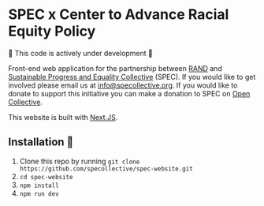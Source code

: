 # SPEC x Center to Advance Racial Equity Policy  

🚧 This code is actively under development 🚧

Front-end web application for the partnership between [RAND](https://www.rand.org/well-being/racial-equity-policy/programs.html) and [Sustainable Progress and Equality Collective](https://www.specollective.org) (SPEC). If you would like to get involved please email us at info@specollective.org. If you would like to donate to support this initiative you can make a donation to SPEC on [Open Collective](https://opencollective.com/spec/donate).


This website is built with [Next.JS](https://nextjs.org/).

## Installation :wrench:

1. Clone this repo by running `git clone https://github.com/specollective/spec-website.git`
2. `cd spec-website`
3. `npm install`
4. `npm run dev`
